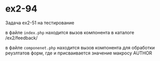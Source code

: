 # ex2-94
Задача ex2-51 на тестирование

в файле `index.php` находится вызов компонента в каталоге /ex2/feedback/


в файле `componenet.php` находится вызов компонента для обработки реузлтатов форм, где и присваивается значение макросу AUTHOR
